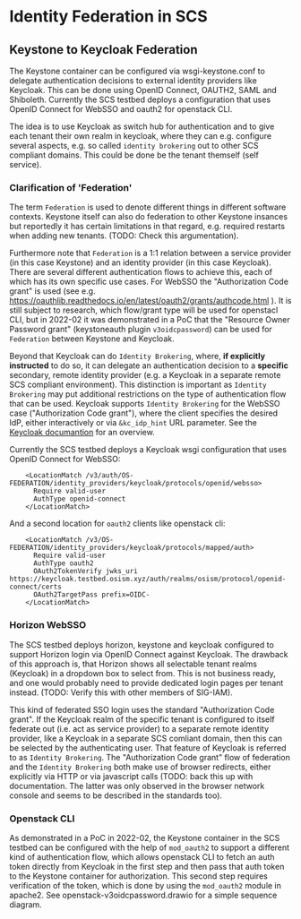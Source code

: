 # Identity Federation in SCS

## Keystone to Keycloak Federation

The Keystone container can be configured via wsgi-keystone.conf
to delegate authentication decisions to external identity providers
like Keycloak. This can be done using OpenID Connect, OAUTH2, SAML
and Shiboleth.  Currently the SCS testbed deploys a configuration
that uses OpenID Connect for WebSSO and oauth2 for openstack CLI.

The idea is to use Keycloak as switch hub for authentication
and to give each tenant their own realm in keycloak, where they can
e.g. configure several aspects, e.g. so called `identity brokering`
out to other SCS compliant domains. This could be done be the
tenant themself (self service).

### Clarification of 'Federation'

The term `Federation` is used to denote different things in different
software contexts. Keystone itself can also do federation to other
Keystone insances but reportedly it has certain limitations in that
regard, e.g. required restarts when adding new tenants.
(TODO: Check this argumentation).

Furthermore note that `Federation` is a 1:1 relation between a
service provider (in this case Keystone) and an identity provider
(in this case Keycloak). There are several different authentication
flows to achieve this, each of which has its own specific use cases.
For WebSSO the "Authorization Code grant" is used
(see e.g. https://oauthlib.readthedocs.io/en/latest/oauth2/grants/authcode.html ).
It is still subject to research, which flow/grant type will
be used for openstacl CLI, but in 2022-02 it was demonstrated in a PoC
that the "Resource Owner Password grant" (keystoneauth plugin `v3oidcpassword`)
can be used for `Federation` between Keystone and Keycloak.

Beyond that Keycloak can do `Identity Brokering`, where,
**if explicitly instructed** to do so, it can delegate an
authentication decision to a **specific** secondary, remote identity
provider (e.g. a Keycloak in a separate remote SCS compliant environment).
This distinction is important as `Identity Brokering` may put additional
restrictions on the type of authentication flow that can be used.
Keycloak supports `Identity Brokering` for the WebSSO case ("Authorization
Code grant"), where the client specifies the desired IdP, either interactively
or via `&kc_idp_hint` URL parameter. See the
[Keycloak documantion](https://www.keycloak.org/docs/latest/server\_admin/#_identity_broker)
for an overview.

Currently the SCS testbed deploys a Keycloak wsgi configuration that uses OpenID Connect for WebSSO:
```
    <LocationMatch /v3/auth/OS-FEDERATION/identity_providers/keycloak/protocols/openid/websso>
      Require valid-user
      AuthType openid-connect
    </LocationMatch>
```
And a second location for `oauth2` clients like openstack cli:
```
    <LocationMatch /v3/OS-FEDERATION/identity_providers/keycloak/protocols/mapped/auth>
      Require valid-user
      AuthType oauth2
      OAuth2TokenVerify jwks_uri https://keycloak.testbed.osism.xyz/auth/realms/osism/protocol/openid-connect/certs
      OAuth2TargetPass prefix=OIDC-
    </LocationMatch>
```

### Horizon WebSSO

The SCS testbed deploys horizon, keystone and keycloak configured to support
Horizon login via OpenID Connect against Keycloak. The drawback of this approach
is, that Horizon shows all selectable tenant realms (Keycloak) in a dropdown box
to select from. This is not business ready, and one would probably need to provide
dedicated login pages per tenant instead. (TODO: Verify this with other members of SIG-IAM).

This kind of federated SSO login uses the standard "Authorization Code grant".
If the Keycloak realm of the specific tenant is configured to itself federate out
(i.e. act as service provider) to a separate remote identity provider, like a
Keycloak in a separate SCS comliant domain, then this can be selected by the
authenticating user. That feature of Keycloak is referred to as `Identity Brokering`.
The "Authorization Code grant" flow of federation and the `Identity Brokering`
both make use of browser redirects, either explicitly via HTTP or via javascript calls
(TODO: back this up with documentation. The latter was only observed in the browser network
console and seems to be described in the standards too).

### Openstack CLI

As demonstrated in a PoC in 2022-02, the Keystone container in the SCS testbed can
be configured with the help of `mod_oauth2` to support a different kind of authentication
flow, which allows openstack CLI to fetch an auth token directly from Keycloak in the first
step and then pass that auth token to the Keystone container for authorization. This second
step requires verification of the token, which is done by using the `mod_oauth2` module in
apache2. See openstack-v3oidcpassword.drawio for a simple sequence diagram.

